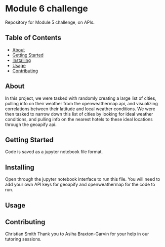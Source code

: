 # Module 6 challenge 
Repository for Module 5 challenge, on APIs.

## Table of Contents

- [About](#about)
- [Getting Started](#getting_started)
- [Installing](#installing)
- [Usage](#usage)
- [Contributing](#contributing)

## About
In this project, we were tasked with randomly creating a large list of cities, pulling info on their weather from the openweathermap api, and visualizing correlations between their latitude and local weather conditions.
We were then tasked to narrow down this list of cities by looking for ideal weather conditions, and pulling info on the nearest hotels to these ideal locations through the geoapify api.

## Getting Started
Code is saved as a jupyter notebook file format.

## Installing
Open through the jupyter notebook interface to run this file. You will need to add your own API keys for geoapify and openweathermap for the code to run.

## Usage


## Contributing
Christian Smith
Thank you to Asiha Braxton-Garvin for your help in our tutoring sessions.
